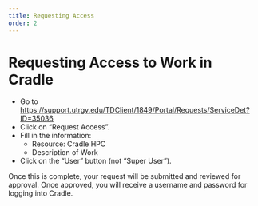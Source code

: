 ```yaml
---
title: Requesting Access
order: 2
---
```

# Requesting Access to Work in Cradle

 * Go to  https://support.utrgv.edu/TDClient/1849/Portal/Requests/ServiceDet?ID=35036
 * Click on “Request Access”.
 * Fill in the information:
   * Resource: Cradle HPC
   * Description of Work
 * Click on the “User” button (not “Super User”).

Once this is complete, your request will be submitted and reviewed for approval. Once approved, you will receive a username and password for logging into Cradle.